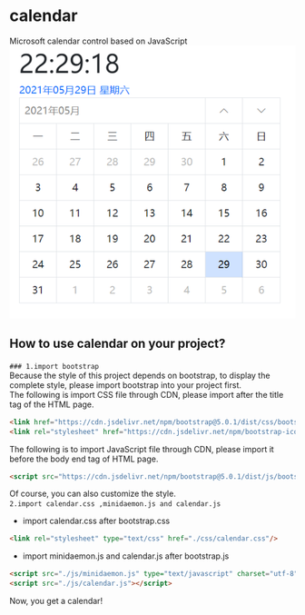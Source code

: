 # calendar
Microsoft calendar control based on JavaScript  
![calendar](img/20210529222932.png "calendar")  
## How to use calendar on your project?
`### 1.import bootstrap`  
Because the style of this project depends on bootstrap, to display the complete style, please import bootstrap into your project first.  
The following is import CSS file through CDN, please import after the title tag of the HTML page.  
```html
<link href="https://cdn.jsdelivr.net/npm/bootstrap@5.0.1/dist/css/bootstrap.min.css" rel="stylesheet" integrity="sha384-+0n0xVW2eSR5OomGNYDnhzAbDsOXxcvSN1TPprVMTNDbiYZCxYbOOl7+AMvyTG2x" crossorigin="anonymous">
<link rel="stylesheet" href="https://cdn.jsdelivr.net/npm/bootstrap-icons@1.5.0/font/bootstrap-icons.css">
```  
The following is to import JavaScript file through CDN, please import it before the body end tag of HTML page.  
```html
<script src="https://cdn.jsdelivr.net/npm/bootstrap@5.0.1/dist/js/bootstrap.bundle.min.js" integrity="sha384-gtEjrD/SeCtmISkJkNUaaKMoLD0//ElJ19smozuHV6z3Iehds+3Ulb9Bn9Plx0x4" crossorigin="anonymous"></script>
```  
Of course, you can also customize the style.  
`2.import calendar.css ,minidaemon.js and calendar.js`  
* import calendar.css after bootstrap.css  
```html
<link rel="stylesheet" type="text/css" href="./css/calendar.css"/>
```  
* import minidaemon.js and calendar.js after bootstrap.js  
```html
<script src="./js/minidaemon.js" type="text/javascript" charset="utf-8"></script>
<script src="./js/calendar.js"></script>
```
Now, you get a calendar!

